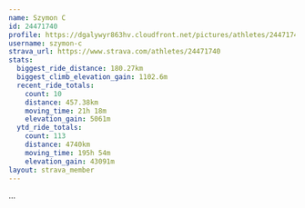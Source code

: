 ```yaml
---
name: Szymon C
id: 24471740
profile: https://dgalywyr863hv.cloudfront.net/pictures/athletes/24471740/7213253/3/large.jpg
username: szymon-c
strava_url: https://www.strava.com/athletes/24471740
stats:
  biggest_ride_distance: 180.27km
  biggest_climb_elevation_gain: 1102.6m
  recent_ride_totals:
    count: 10
    distance: 457.38km
    moving_time: 21h 18m
    elevation_gain: 5061m
  ytd_ride_totals:
    count: 113
    distance: 4740km
    moving_time: 195h 54m
    elevation_gain: 43091m
layout: strava_member
--- 
```

...

